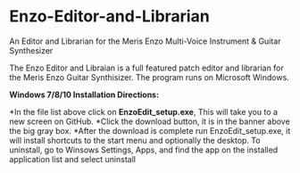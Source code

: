 # Enzo-Editor-and-Librarian
An Editor and Librarian for the Meris Enzo Multi-Voice Instrument &amp; Guitar Synthesizer

The Enzo Editor and Libraian is a full featured patch editor and librarian for the Meris Enzo Guitar Synthisizer.  The program runs on Microsoft Windows.

**Windows 7/8/10 Installation Directions:**

*In the file list above click on **EnzoEdit_setup.exe**, This will take you to a new screen on GitHub.
*Click the download button, it is in the banner above the big gray box.
*After the download is complete run EnzoEdit_setup.exe, it will install shortcuts to the start menu and optionally the desktop.
To uninstall, go to Winsows Settings, Apps, and find the app on the installed application list and select uninstall
